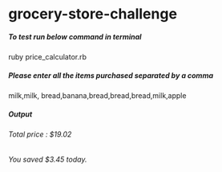 # grocery-store-challenge

##### To test run below command in terminal

ruby price_calculator.rb

##### Please enter all the items purchased separated by a comma

milk,milk, bread,banana,bread,bread,bread,milk,apple

##### Output

###### Total price : \$19.02

###### You saved \$3.45 today.
